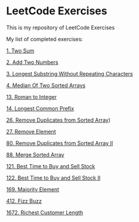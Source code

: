 # LeetCode Exercises

This is my repository of LeetCode Exercises

My list of completed exercises:

 [1. Two Sum](https://leetcode.com/problems/two-sum/)

 [2. Add Two Numbers](https://leetcode.com/problems/add-two-numbers/)

 [3. Longest Substring Without Repeating Characters](https://leetcode.com/problems/longest-substring-without-repeating-characters/)

 [4. Median Of Two Sorted Arrays](https://leetcode.com/problems/median-of-two-sorted-arrays/)

 [13. Roman to Integer](https://leetcode.com/problems/roman-to-integer/)

 [14. Longest Common Prefix](https://leetcode.com/problems/longest-common-prefix/)
 
 [26. Remove Duplicates from Sorted Array](https://leetcode.com/problems/remove-duplicates-from-sorted-array/))

 [27. Remove Element](https://leetcode.com/problems/remove-element/)

 [80. Remove Duplicates from Sorted Array II](https://leetcode.com/problems/remove-duplicates-from-sorted-array-ii/)

 [88. Merge Sorted Array](https://leetcode.com/problems/merge-sorted-array/)

 [121. Best Time to Buy and Sell Stock](https://leetcode.com/problems/best-time-to-buy-and-sell-stock/)

 [122. Best Time to Buy and Sell Stock II](https://leetcode.com/problems/best-time-to-buy-and-sell-stock-ii/)

 [169. Majority Element](https://leetcode.com/problems/majority-element/)

 [412. Fizz Buzz](https://leetcode.com/problems/fizz-buzz/)

 [1672. Richest Customer Length](https://leetcode.com/problems/richest-customer-wealth/)

